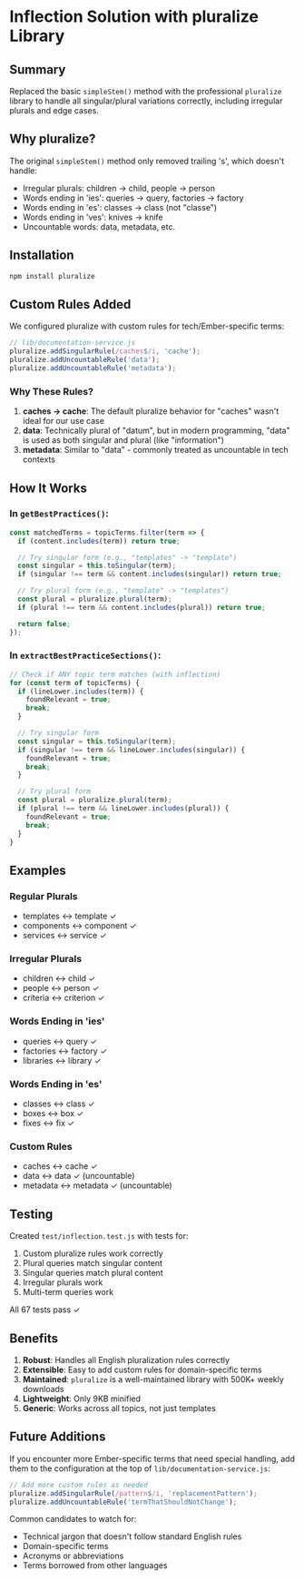 # Inflection Solution with pluralize Library

## Summary

Replaced the basic `simpleStem()` method with the professional `pluralize` library to handle all singular/plural variations correctly, including irregular plurals and edge cases.

## Why pluralize?

The original `simpleStem()` method only removed trailing 's', which doesn't handle:
- Irregular plurals: children → child, people → person
- Words ending in 'ies': queries → query, factories → factory
- Words ending in 'es': classes → class (not "classe")
- Words ending in 'ves': knives → knife
- Uncountable words: data, metadata, etc.

## Installation

```bash
npm install pluralize
```

## Custom Rules Added

We configured pluralize with custom rules for tech/Ember-specific terms:

```javascript
// lib/documentation-service.js
pluralize.addSingularRule(/caches$/i, 'cache');
pluralize.addUncountableRule('data');
pluralize.addUncountableRule('metadata');
```

### Why These Rules?

1. **caches → cache**: The default pluralize behavior for "caches" wasn't ideal for our use case
2. **data**: Technically plural of "datum", but in modern programming, "data" is used as both singular and plural (like "information")
3. **metadata**: Similar to "data" - commonly treated as uncountable in tech contexts

## How It Works

### In `getBestPractices()`:

```javascript
const matchedTerms = topicTerms.filter(term => {
  if (content.includes(term)) return true;

  // Try singular form (e.g., "templates" -> "template")
  const singular = this.toSingular(term);
  if (singular !== term && content.includes(singular)) return true;

  // Try plural form (e.g., "template" -> "templates")
  const plural = pluralize.plural(term);
  if (plural !== term && content.includes(plural)) return true;

  return false;
});
```

### In `extractBestPracticeSections()`:

```javascript
// Check if ANY topic term matches (with inflection)
for (const term of topicTerms) {
  if (lineLower.includes(term)) {
    foundRelevant = true;
    break;
  }

  // Try singular form
  const singular = this.toSingular(term);
  if (singular !== term && lineLower.includes(singular)) {
    foundRelevant = true;
    break;
  }

  // Try plural form
  const plural = pluralize.plural(term);
  if (plural !== term && lineLower.includes(plural)) {
    foundRelevant = true;
    break;
  }
}
```

## Examples

### Regular Plurals
- templates ↔ template ✓
- components ↔ component ✓
- services ↔ service ✓

### Irregular Plurals
- children ↔ child ✓
- people ↔ person ✓
- criteria ↔ criterion ✓

### Words Ending in 'ies'
- queries ↔ query ✓
- factories ↔ factory ✓
- libraries ↔ library ✓

### Words Ending in 'es'
- classes ↔ class ✓
- boxes ↔ box ✓
- fixes ↔ fix ✓

### Custom Rules
- caches ↔ cache ✓
- data ↔ data ✓ (uncountable)
- metadata ↔ metadata ✓ (uncountable)

## Testing

Created `test/inflection.test.js` with tests for:
1. Custom pluralize rules work correctly
2. Plural queries match singular content
3. Singular queries match plural content
4. Irregular plurals work
5. Multi-term queries work

All 67 tests pass ✓

## Benefits

1. **Robust**: Handles all English pluralization rules correctly
2. **Extensible**: Easy to add custom rules for domain-specific terms
3. **Maintained**: `pluralize` is a well-maintained library with 500K+ weekly downloads
4. **Lightweight**: Only 9KB minified
5. **Generic**: Works across all topics, not just templates

## Future Additions

If you encounter more Ember-specific terms that need special handling, add them to the configuration at the top of `lib/documentation-service.js`:

```javascript
// Add more custom rules as needed
pluralize.addSingularRule(/pattern$/i, 'replacementPattern');
pluralize.addUncountableRule('termThatShouldNotChange');
```

Common candidates to watch for:
- Technical jargon that doesn't follow standard English rules
- Domain-specific terms
- Acronyms or abbreviations
- Terms borrowed from other languages
